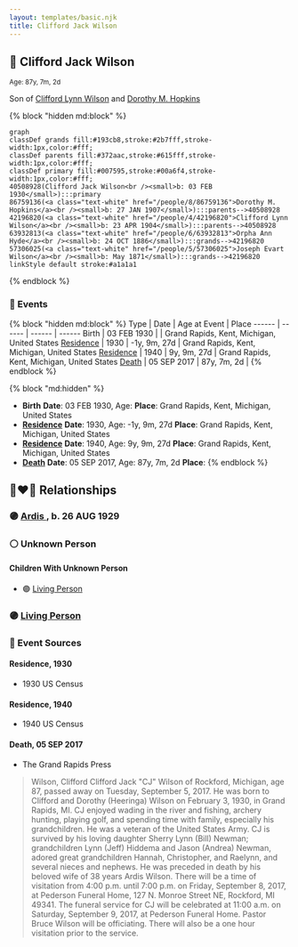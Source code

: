 ```yaml
---
layout: templates/basic.njk
title: Clifford Jack Wilson
---
```

## 🔵 Clifford Jack Wilson
<small>Age: 87y, 7m, 2d</small>

Son of [Clifford Lynn Wilson](/people/4/42196820) and [Dorothy M. Hopkins](/people/8/86759136)

{% block "hidden md:block" %}
```mermaid
graph
classDef grands fill:#193cb8,stroke:#2b7fff,stroke-width:1px,color:#fff;
classDef parents fill:#372aac,stroke:#615fff,stroke-width:1px,color:#fff;
classDef primary fill:#007595,stroke:#00a6f4,stroke-width:1px,color:#fff;
40508928(Clifford Jack Wilson<br /><small>b: 03 FEB 1930</small>):::primary
86759136(<a class="text-white" href="/people/8/86759136">Dorothy M. Hopkins</a><br /><small>b: 27 JAN 1907</small>):::parents-->40508928
42196820(<a class="text-white" href="/people/4/42196820">Clifford Lynn Wilson</a><br /><small>b: 23 APR 1904</small>):::parents-->40508928
63932813(<a class="text-white" href="/people/6/63932813">Orpha Ann Hyde</a><br /><small>b: 24 OCT 1886</small>):::grands-->42196820
57306025(<a class="text-white" href="/people/5/57306025">Joseph Evart Wilson</a><br /><small>b: May 1871</small>):::grands-->42196820
linkStyle default stroke:#a1a1a1
```
{% endblock %}

### 📆 Events

{% block "hidden md:block" %}
Type | Date | Age at Event | Place
------ | ------ | ------ | ------
Birth | 03 FEB 1930 |  | Grand Rapids, Kent, Michigan, United States
[Residence](#event-event-0) | 1930 | -1y, 9m, 27d | Grand Rapids, Kent, Michigan, United States
[Residence](#event-event-1) | 1940 | 9y, 9m, 27d | Grand Rapids, Kent, Michigan, United States
[Death](#event-event-5) | 05 SEP 2017 | 87y, 7m, 2d |
{% endblock %}

{% block "md:hidden" %}
- **Birth**
**Date**: 03 FEB 1930, Age:
**Place**: Grand Rapids, Kent, Michigan, United States
- **[Residence](#event-event-0)**
**Date**: 1930, Age: -1y, 9m, 27d
**Place**: Grand Rapids, Kent, Michigan, United States
- **[Residence](#event-event-1)**
**Date**: 1940, Age: 9y, 9m, 27d
**Place**: Grand Rapids, Kent, Michigan, United States
- **[Death](#event-event-5)**
**Date**: 05 SEP 2017, Age: 87y, 7m, 2d
**Place**:
{% endblock %}

## 👩‍❤️‍👨 Relationships

### 🟣 [Ardis ](/people/1/16505489), b. 26 AUG 1929

### ⚪ Unknown Person

#### Children With Unknown Person
* 🟣 [Living Person](/people/8/83748092)
### 🟣 [Living Person](/people/2/25999373)

### 📰 Event Sources

#### <a id="event-event-0"></a> Residence, 1930
* 1930 US Census

#### <a id="event-event-1"></a> Residence, 1940
* 1940 US Census

#### <a id="event-event-5"></a> Death, 05 SEP 2017
* The Grand Rapids Press
>   
  > Wilson, Clifford Clifford Jack "CJ" Wilson of Rockford, Michigan, age 87, passed away on Tuesday, September 5, 2017. He was born to Clifford and Dorothy (Heeringa) Wilson on February 3, 1930, in Grand Rapids, MI. CJ enjoyed wading in the river and fishing, archery hunting, playing golf, and spending time with family, especially his grandchildren. He was a veteran of the United States Army. CJ is survived by his loving daughter Sherry Lynn (Bill) Newman; grandchildren Lynn (Jeff) Hiddema and Jason (Andrea) Newman, adored great grandchildren Hannah, Christopher, and Raelynn, and several nieces and nephews. He was preceded in death by his beloved wife of 38 years Ardis Wilson. There will be a time of visitation from 4:00 p.m. until 7:00 p.m. on Friday, September 8, 2017, at Pederson Funeral Home, 127 N. Monroe Street NE, Rockford, MI 49341. The funeral service for CJ will be celebrated at 11:00 a.m. on Saturday, September 9, 2017, at Pederson Funeral Home. Pastor Bruce Wilson will be officiating. There will also be a one hour visitation prior to the service.
